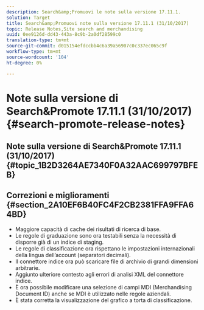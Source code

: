 ```yaml
---
description: Search&amp;Promuovi le note sulla versione 17.11.1.
solution: Target
title: Search&amp;Promuovi note sulla versione 17.11.1 (31/10/2017)
topic: Release Notes,Site search and merchandising
uuid: 0ee9126d-dd43-443a-8c9b-2a0df28599c0
translation-type: tm+mt
source-git-commit: d015154efdccbb4c6a39a56907c0c337ec065c9f
workflow-type: tm+mt
source-wordcount: '104'
ht-degree: 0%

---
```



# Note sulla versione di Search&amp;Promote 17.11.1 (31/10/2017){#search-promote-release-notes}

## Note sulla versione di Search&amp;Promote 17.11.1 (31/10/2017) {#topic_1B2D3264AE7340F0A32AAC699797BFEB}

## Correzioni e miglioramenti {#section_2A10EF6B40FC4F2CB2381FFA9FFA64BD}

* Maggiore capacità di cache dei risultati di ricerca di base.
* Le regole di graduazione sono ora testabili senza la necessità di disporre già di un indice di staging.
* Le regole di classificazione ora rispettano le impostazioni internazionali della lingua dell’account (separatori decimali).
* Il connettore indice ora può scaricare file di archivio di grandi dimensioni arbitrarie.
* Aggiunto ulteriore contesto agli errori di analisi XML del connettore indice.
* È ora possibile modificare una selezione di campi MDI (Merchandising Document ID) anche se MDI è utilizzato nelle regole aziendali.
* È stata corretta la visualizzazione del grafico a torta di classificazione.

